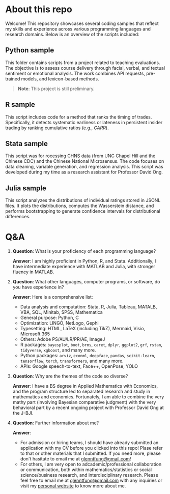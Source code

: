 # About this repo

Welcome! This repository showcases several coding samples that reflect my skills and experience across various programming languages and research domains. Below is an overview of the scripts included:

## Python sample 

This folder contains scripts from a project related to teaching evaluations. The objective is to assess course delivery through facial, verbal, and textual sentiment or emotional analysis. The work combines API requests, pre-trained models, and lexicon-based methods.

> **Note**: This project is still preliminary. 

## R sample

This script includes code for a method that ranks the timing of trades. Specifically, it detects systematic earliness or lateness in persistent insider trading by ranking cumulative ratios (e.g., $CARR$). 

## Stata sample

This script was for rocessing CHNS data (from UNC Chapel Hill and the Chinese CDC) and the Chinese National Microsensus. The code focuses on data cleaning, variable generation, and regression analysis. This script was developed during my time as a research assistant for Professor David Ong. 

## Julia sample 

This script analyzes the distributions of individual ratings stored in JSONL files. It plots the distributions, computes the Wasserstein distance, and performs bootstrapping to generate confidence intervals for distributional differences.

# Q&A

1. **Question**: What is your proficiency of each programming language?

   **Answer**: I am highly proficient in Python, R, and Stata. Additionally, I have intermediate experience with MATLAB and Julia, with stronger fluency in MATLAB.

1. **Question**: What other languages, computer programs, or software, do you have experience in?

   **Answer**: Here is a comprehensive list:

   * Data analysis and computation: Stata, R, Julia, Tableau, MATALB, VBA, SQL, Minitab, SPSS, Mathematica
   * General purpose: Python, C
   * Optimization: LINGO, NetLogo, Gephi
   * Typesetting: HTML, LaTeX (including TikZ), Mermaid, Visio, Microsoft 365
   * Others: Adobe PS/AU/LR/PR/AE, ImageJ
   * R packages: `bayesplot`, `boot`, `brms`, `caret`, `dplyr`, `ggplot2`, `grf`, `rstan`, `tidyverse`, `xgboost`, and many more.
   * Python packages: `arviz`, `econml`, `deepface`, `pandas`, `scikit-learn`, `tensorflow`, `torch`, `transformers`, and many more.
   * APIs: Google speech-to-text, Face++, OpenPose, YOLO

1. **Question**: Why are the themes of the code so diverse?

   **Answer**: I have a BS degree in Applied Mathematics with Economics, and the program structure led to separated research and study in mathematics and economics. Fortunately, I am able to combine the very mathy part (involving Bayesian comparative judgment) with the very behavioral part by a recent ongoing project with Professor David Ong at the J-BJI. 

1. **Question**: Further information about me?

   **Answer**: 
   * For admission or hiring teams, I should have already submitted an application with my CV before you clicked into this repo! Plase refer to that or other materials that I submitted. If you need more, please don't hasitate to email me at [glenntfung@gmail.com](mailto:glenntfung@gmail.com)! 
   * For others, I am very open to adcademic/professional collaboration or communication, both within mathematics/statistics or social science/business research, and interdisciplinary research. Please feel free to email me at [glenntfung@gmail.com](mailto:glenntfung@gmail.com) with any inquiries or visit my [personal website](https://glenntfung.github.io) to know more about me. 
